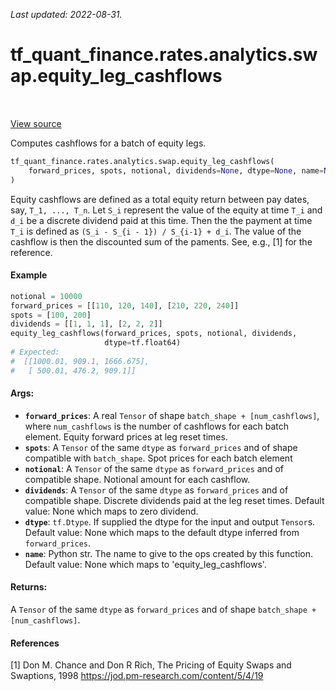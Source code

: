 <!--
This file is generated by a tool. Do not edit directly.
For open-source contributions the docs will be updated automatically.
-->

*Last updated: 2022-08-31.*

<div itemscope itemtype="http://developers.google.com/ReferenceObject">
<meta itemprop="name" content="tf_quant_finance.rates.analytics.swap.equity_leg_cashflows" />
<meta itemprop="path" content="Stable" />
</div>

# tf_quant_finance.rates.analytics.swap.equity_leg_cashflows

<!-- Insert buttons and diff -->

<table class="tfo-notebook-buttons tfo-api" align="left">
</table>

<a target="_blank" href="https://github.com/google/tf-quant-finance/blob/master/tf_quant_finance/rates/analytics/swap.py">View source</a>



Computes cashflows for a batch of equity legs.

```python
tf_quant_finance.rates.analytics.swap.equity_leg_cashflows(
    forward_prices, spots, notional, dividends=None, dtype=None, name=None
)
```



<!-- Placeholder for "Used in" -->

Equity cashflows are defined as a total equity return between pay dates, say,
`T_1, ..., T_n`. Let `S_i` represent the value of the equity at time `T_i` and
`d_i` be a discrete dividend paid at this time. Then the the payment at time
`T_i` is defined as `(S_i - S_{i - 1}) / S_{i-1} + d_i`. The value of
the cashflow is then the discounted sum of the paments. See, e.g., [1] for the
reference.

#### Example
```python
notional = 10000
forward_prices = [[110, 120, 140], [210, 220, 240]]
spots = [100, 200]
dividends = [[1, 1, 1], [2, 2, 2]]
equity_leg_cashflows(forward_prices, spots, notional, dividends,
                     dtype=tf.float64)
# Expected:
#  [[1000.01, 909.1, 1666.675],
#   [ 500.01, 476.2, 909.1]]
```

#### Args:


* <b>`forward_prices`</b>: A real `Tensor` of shape `batch_shape + [num_cashflows]`,
  where `num_cashflows` is the number of cashflows for each batch element.
  Equity forward prices at leg reset times.
* <b>`spots`</b>:  A `Tensor` of the same `dtype` as `forward_prices` and of
  shape compatible with `batch_shape`. Spot prices for each batch element
* <b>`notional`</b>: A `Tensor` of the same `dtype` as `forward_prices` and of
  compatible shape. Notional amount for each cashflow.
* <b>`dividends`</b>:  A `Tensor` of the same `dtype` as `forward_prices` and of
  compatible shape. Discrete dividends paid at the leg reset times.
  Default value: None which maps to zero dividend.
* <b>`dtype`</b>: `tf.Dtype`. If supplied the dtype for the input and output `Tensor`s.
  Default value: None which maps to the default dtype inferred from
  `forward_prices`.
* <b>`name`</b>: Python str. The name to give to the ops created by this function.
  Default value: None which maps to 'equity_leg_cashflows'.


#### Returns:

A `Tensor` of the same `dtype` as `forward_prices` and of shape
`batch_shape + [num_cashflows]`.


#### References
[1] Don M. Chance and Don R Rich,
  The Pricing of Equity Swaps and Swaptions, 1998
  https://jod.pm-research.com/content/5/4/19